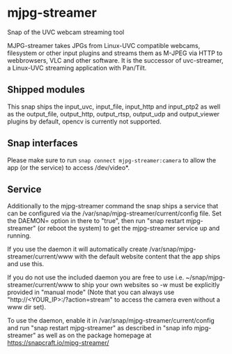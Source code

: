 # mjpg-streamer

Snap of the UVC webcam streaming tool

MJPG-streamer takes JPGs from Linux-UVC compatible webcams, filesystem or other input plugins and streams them as M-JPEG via 
HTTP to webbrowsers, VLC and other software. It is the successor of uvc-streamer, a Linux-UVC streaming application with 
Pan/Tilt.

## Shipped modules
This snap ships the input_uvc, input_file, input_http and input_ptp2 as well as the output_file, output_http, output_rtsp, 
output_udp and output_viewer plugins by default, opencv is currently not supported.

## Snap interfaces

Please make sure to run ```snap connect mjpg-streamer:camera``` to allow the app (or the service) to access /dev/video*.

## Service

Additionally to the mjpg-streamer command the snap ships a service that can be configured via the /var/snap/mjpg-streamer/current/config 
file. Set the DAEMON= option in there to "true", then run "snap restart mjpg-streamer" (or reboot the system) to get the 
mjpg-streamer service up and running.

If you use the daemon it will automatically create /var/snap/mjpg-streamer/current/www with the default website content that 
the app ships and use this.

If you do not use the included daemon you are free to use i.e. ~/snap/mjpg-streamer/current/www to ship your own websites so -w 
must be explicitly provided in "manual mode" (Note that you can always use "http://<YOUR_IP>:<PORT>/?action=stream" to access
the camera even without a www dir set).

To use the daemon, enable it in /var/snap/mjpg-streamer/current/config and run "snap restart mjpg-streamer" as described in 
"snap info mjpg-streamer" as well as on the package homepage at https://snapcraft.io/mjpg-streamer/
